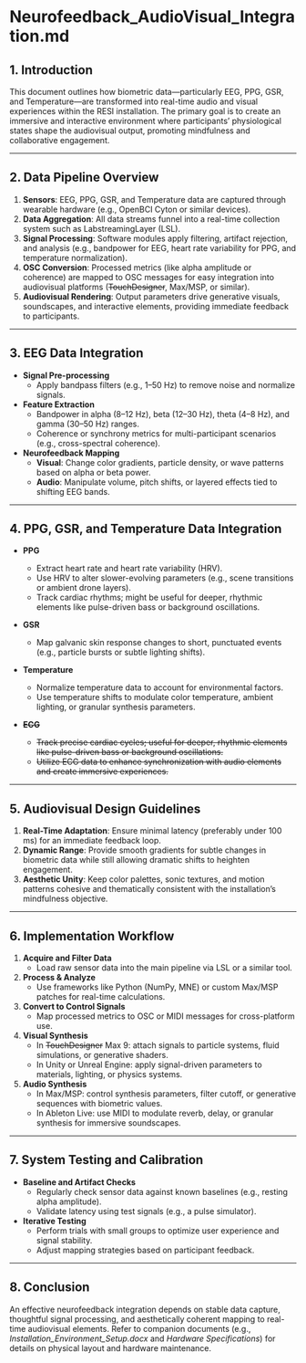 # Neurofeedback_AudioVisual_Integration.md

## 1. Introduction

This document outlines how biometric data—particularly EEG, PPG, GSR, and Temperature—are transformed into real-time audio and visual experiences within the RESI installation. The primary goal is to create an immersive and interactive environment where participants’ physiological states shape the audiovisual output, promoting mindfulness and collaborative engagement.

---

## 2. Data Pipeline Overview

1. **Sensors**: EEG, PPG, GSR, and Temperature data are captured through wearable hardware (e.g., OpenBCI Cyton or similar devices).
2. **Data Aggregation**: All data streams funnel into a real-time collection system such as LabstreamingLayer (LSL).
3. **Signal Processing**: Software modules apply filtering, artifact rejection, and analysis (e.g., bandpower for EEG, heart rate variability for PPG, and temperature normalization).
4. **OSC Conversion**: Processed metrics (like alpha amplitude or coherence) are mapped to OSC messages for easy integration into audiovisual platforms (~~TouchDesigner~~, Max/MSP, or similar).
5. **Audiovisual Rendering**: Output parameters drive generative visuals, soundscapes, and interactive elements, providing immediate feedback to participants.

---

## 3. EEG Data Integration

- **Signal Pre-processing**
  - Apply bandpass filters (e.g., 1–50 Hz) to remove noise and normalize signals.
- **Feature Extraction**
  - Bandpower in alpha (8–12 Hz), beta (12–30 Hz), theta (4–8 Hz), and gamma (30–50 Hz) ranges.
  - Coherence or synchrony metrics for multi-participant scenarios (e.g., cross-spectral coherence).
- **Neurofeedback Mapping**
  - **Visual**: Change color gradients, particle density, or wave patterns based on alpha or beta power.
  - **Audio**: Manipulate volume, pitch shifts, or layered effects tied to shifting EEG bands.

---

## 4. PPG, GSR, and Temperature Data Integration

- **PPG**

  - Extract heart rate and heart rate variability (HRV).
  - Use HRV to alter slower-evolving parameters (e.g., scene transitions or ambient drone layers).
  - Track cardiac rhythms; might be useful for deeper, rhythmic elements like pulse-driven bass or background oscillations.

- **GSR**

  - Map galvanic skin response changes to short, punctuated events (e.g., particle bursts or subtle lighting shifts).

- **Temperature**

  - Normalize temperature data to account for environmental factors.
  - Use temperature shifts to modulate color temperature, ambient lighting, or granular synthesis parameters.

- **~~ECG~~**
  - ~~Track precise cardiac cycles; useful for deeper, rhythmic elements like pulse-driven bass or background oscillations.~~
  - ~~Utilize ECG data to enhance synchronization with audio elements and create immersive experiences.~~

---

## 5. Audiovisual Design Guidelines

1. **Real-Time Adaptation**: Ensure minimal latency (preferably under 100 ms) for an immediate feedback loop.
2. **Dynamic Range**: Provide smooth gradients for subtle changes in biometric data while still allowing dramatic shifts to heighten engagement.
3. **Aesthetic Unity**: Keep color palettes, sonic textures, and motion patterns cohesive and thematically consistent with the installation’s mindfulness objective.

---

## 6. Implementation Workflow

1. **Acquire and Filter Data**
   - Load raw sensor data into the main pipeline via LSL or a similar tool.
2. **Process & Analyze**
   - Use frameworks like Python (NumPy, MNE) or custom Max/MSP patches for real-time calculations.
3. **Convert to Control Signals**
   - Map processed metrics to OSC or MIDI messages for cross-platform use.
4. **Visual Synthesis**
   - In ~~TouchDesigner~~ Max 9: attach signals to particle systems, fluid simulations, or generative shaders.
   - In Unity or Unreal Engine: apply signal-driven parameters to materials, lighting, or physics systems.
5. **Audio Synthesis**
   - In Max/MSP: control synthesis parameters, filter cutoff, or generative sequences with biometric values.
   - In Ableton Live: use MIDI to modulate reverb, delay, or granular synthesis for immersive soundscapes.

---

## 7. System Testing and Calibration

- **Baseline and Artifact Checks**
  - Regularly check sensor data against known baselines (e.g., resting alpha amplitude).
  - Validate latency using test signals (e.g., a pulse simulator).
- **Iterative Testing**
  - Perform trials with small groups to optimize user experience and signal stability.
  - Adjust mapping strategies based on participant feedback.

---

## 8. Conclusion

An effective neurofeedback integration depends on stable data capture, thoughtful signal processing, and aesthetically coherent mapping to real-time audiovisual elements. Refer to companion documents (e.g., _Installation_Environment_Setup.docx_ and _Hardware Specifications_) for details on physical layout and hardware maintenance.
